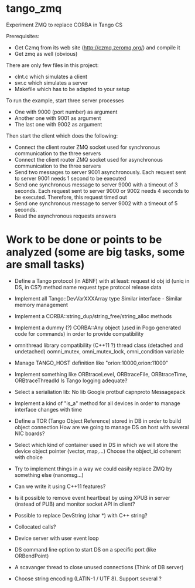 tango_zmq
=========

Experiment ZMQ to replace CORBA in Tango CS

Prerequisites:
- Get Czmq from its web site (http://czmq.zeromq.org/) and compile it
- Get zmq as well (obvious)


There are only few files in this project:
 - clnt.c which simulates a client
 - svr.c which simulates a server
 - Makefile which has to be adapted to your setup

To run the example, start three server processes
- One with 9000 (port number) as argument
- Another one with 9001 as argument
- The last one with 9002 as argument

Then start the client which does the following:
- Connect the client router ZMQ socket used for synchronous communication to the three servers
- Connect the client router ZMQ socket used for asynchronous communication to the three servers
- Send two messages to server 9001 asynchronously. Each request sent to server 9001 needs 1 second
to be executed
- Send one synchronous message to server 9000 with a timeout of 3 seconds. Each request sent to server
9000 or 9002 needs 4 seconds to be executed. Therefore, this request timed out
- Send one synchronous message to server 9002 with a timeout of 5 seconds.
- Read the asynchronous requests answers

Work to be done or points to be analyzed (some are big tasks, some are small tasks)
========================================

- Define a Tango protocol (in ABNF) with at least:
	request id
	obj id (uniq in DS, in CS?)
	method name
	request type
	protocol release
	data

- Implement all Tango::DevVarXXXArray type
	Similar interface - Similar memory management

- Implement a CORBA::string_dup/string_free/string_alloc methods

- Implement a dummy (?) CORBA::Any object (used in Pogo generated code for commands) in order to provide compatibility

- omnithread library compatibility (C++11 ?)
	thread class (detached and undetached)
	oomni_mutex, omni_mutex_lock, omni_condition variable

- Manage TANGO_HOST definition like "orion:10000,orion:11000"

- Implement something like ORBtraceLevel, ORBtraceFile, ORBtraceTime, ORBtraceThreadId
  Is Tango logging adequate?

- Select a serialiation lib:
	No lib
	Google protbuf
	capnproto
	Messagepack
	
- Implement a kind of "is_a" method for all devices in order to manage interface changes with time

- Define a TOR (Tango Object Reference) stored in DB in order to build object connection
  How are we going to manage DS on host with several NIC boards?

- Select which kind of container used in DS in which we will store the device object pointer (vector, map,...)
  Choose the object_id coherent with choice

- Try to implement things in a way we could easily replace ZMQ by something else (nanomsg...)

- Can we write it using C++11 features?

- Is it possible to remove event heartbeat by using XPUB in server (instead of PUB) and monitor socket API in client?

- Possible to replace DevString (char *) with C++ string?

- Collocated calls?

- Device server with user event loop

- DS command line option to start DS on a specific port (like ORBendPoint)

- A scavanger thread to close unused connections (Think of DB server)

- Choose string encoding (LATIN-1 / UTF 8). Support several ?



	
